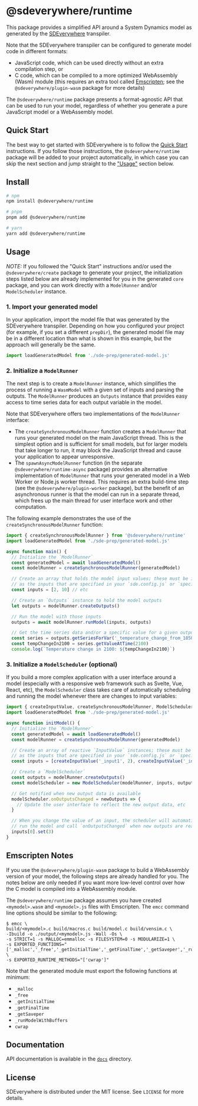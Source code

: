 # @sdeverywhere/runtime

This package provides a simplified API around a System Dynamics model as generated by the
[SDEverywhere](https://github.com/climateinteractive/SDEverywhere) transpiler.

Note that the SDEverywhere transpiler can be configured to generate model code in different formats:

- JavaScript code, which can be used directly without an extra compilation step, or
- C code, which can be compiled to a more optimized WebAssembly (Wasm) module (this requires an extra tool called [Emscripten](https://emscripten.org); see the `@sdeverywhere/plugin-wasm` package for more details)

The `@sdeverywhere/runtime` package presents a format-agnostic API that can be used to
run your model, regardless of whether you generate a pure JavaScript model or a WebAssembly
model.

## Quick Start

The best way to get started with SDEverywhere is to follow the [Quick Start](https://github.com/climateinteractive/SDEverywhere#quick-start) instructions.
If you follow those instructions, the `@sdeverywhere/runtime` package will be added to your project automatically, in which case you can skip the next section and jump straight to the ["Usage"](#usage) section below.

## Install

```sh
# npm
npm install @sdeverywhere/runtime

# pnpm
pnpm add @sdeverywhere/runtime

# yarn
yarn add @sdeverywhere/runtime
```

## Usage

_NOTE:_ If you followed the "Quick Start" instructions and/or used the
`@sdeverywhere/create` package to generate your project, the initialization
steps listed below are already implemented for you in the generated `core` package,
and you can work directly with a `ModelRunner` and/or `ModelScheduler` instance.

### 1. Import your generated model

In your application, import the model file that was generated by the SDEverywhere
transpiler.
Depending on how you configured your project (for example, if you set a different
`prepDir`), the generated model file may be in a different location than what is
shown in this example, but the approach will generally be the same.

```ts
import loadGeneratedModel from './sde-prep/generated-model.js'
```

### 2. Initialize a `ModelRunner`

The next step is to create a `ModelRunner` instance, which simplifies
the process of running a `WasmModel` with a given set of inputs and
parsing the outputs.
The `ModelRunner` produces an `Outputs` instance that provides easy
access to time series data for each output variable in the model.

Note that SDEverywhere offers two implementations of the `ModelRunner`
interface:

- The `createSynchronousModelRunner` function creates a `ModelRunner`
  that runs your generated model on the main JavaScript thread. This
  is the simplest option and is sufficient for small models, but for
  larger models that take longer to run, it may block the JavaScript
  thread and cause your application to appear unresponsive.
- The `spawnAsyncModelRunner` function (in the separate
  `@sdeverywhere/runtime-async` package) provides an alternative
  implementation of `ModelRunner` that runs your generated model in
  a Web Worker or Node.js worker thread. This requires an extra
  build-time step (see the `@sdeverywhere/plugin-worker` package),
  but the benefit of an asynchronous runner is that the model can
  run in a separate thread, which frees up the main thread for user
  interface work and other computation.

The following example demonstrates the use of the
`createSynchronousModelRunner` function:

```ts
import { createSynchronousModelRunner } from '@sdeverywhere/runtime'
import loadGeneratedModel from './sde-prep/generated-model.js'

async function main() {
  // Initialize the `ModelRunner`
  const generatedModel = await loadGeneratedModel()
  const modelRunner = createSynchronousModelRunner(generatedModel)

  // Create an array that holds the model input values; these must be in the same order
  // as the inputs that are specified in your `sde.config.js` or `spec.json` file
  const inputs = [2, 10] // etc

  // Create an `Outputs` instance to hold the model outputs
  let outputs = modelRunner.createOutputs()

  // Run the model with those inputs
  outputs = await modelRunner.runModel(inputs, outputs)

  // Get the time series data and/or a specific value for a given output variable
  const series = outputs.getSeriesForVar('_temperature_change_from_1850')
  const tempChangeIn2100 = series.getValueAtTime(2100)
  console.log(`Temperature change in 2100: ${tempChangeIn2100}`)
```

### 3. Initialize a `ModelScheduler` (optional)

If you build a more complex application with a user interface around a model
(especially with a responsive web framework such as Svelte, Vue, React, etc),
the `ModelScheduler` class takes care of automatically scheduling and running
the model whenever there are changes to input variables:

```ts
import { createInputValue, createSynchronousModelRunner, ModelScheduler } from '@sdeverywhere/runtime'
import loadGeneratedModel from './sde-prep/generated-model.js'

async function initModel() {
  // Initialize the `ModelRunner`
  const generatedModel = await loadGeneratedModel()
  const modelRunner = createSynchronousModelRunner(generatedModel)

  // Create an array of reactive `InputValue` instances; these must be in the same order
  // as the inputs that are specified in your `sde.config.js` or `spec.json` file
  const inputs = [createInputValue('_input1', 2), createInputValue('_input2', 0)] // etc

  // Create a `ModelScheduler`
  const outputs = modelRunner.createOutputs()
  const modelScheduler = new ModelScheduler(modelRunner, inputs, outputs)

  // Get notified when new output data is available
  modelScheduler.onOutputsChanged = newOutputs => {
    // Update the user interface to reflect the new output data, etc
  }

  // When you change the value of an input, the scheduler will automatically
  // run the model and call `onOutputsChanged` when new outputs are ready
  inputs[0].set(3)
}
```

## Emscripten Notes

If you use the `@sdeverywhere/plugin-wasm` package to build a WebAssembly
version of your model, the following steps are already handled for you.
The notes below are only needed if you want more low-level control over
how the C model is compiled into a WebAssembly module.

The `@sdeverywhere/runtime` package assumes you have created `<mymodel>.wasm`
and `<mymodel>.js` files with Emscripten.
The `emcc` command line options should be similar to the following:

```
$ emcc \
build/<mymodel>.c build/macros.c build/model.c build/vensim.c \
-Ibuild -o ./output/<mymodel>.js -Wall -Os \
-s STRICT=1 -s MALLOC=emmalloc -s FILESYSTEM=0 -s MODULARIZE=1 \
-s EXPORTED_FUNCTIONS="['_malloc','_free','_getInitialTime','_getFinalTime','_getSaveper','_runModelWithBuffers']" \
-s EXPORTED_RUNTIME_METHODS="['cwrap']"
```

Note that the generated module must export the following functions at minimum:

- `_malloc`
- `_free`
- `_getInitialTime`
- `_getFinalTime`
- `_getSaveper`
- `_runModelWithBuffers`
- `cwrap`

## Documentation

API documentation is available in the [`docs`](./docs/index.md) directory.

## License

SDEverywhere is distributed under the MIT license. See `LICENSE` for more details.
